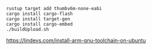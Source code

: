 ```
rustup target add thumbv6m-none-eabi
cargo install cargo-flash
cargo install target-gen
cargo install cargo-embed
./buildUpload.sh
```

https://lindevs.com/install-arm-gnu-toolchain-on-ubuntu

